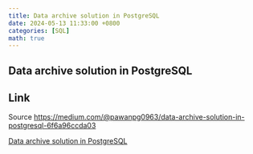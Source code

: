 ```yaml
---
title: Data archive solution in PostgreSQL
date: 2024-05-13 11:33:00 +0800
categories: [SQL]
math: true
---
```

## Data archive solution in PostgreSQL

## Link

Source https://medium.com/@pawanpg0963/data-archive-solution-in-postgresql-6f6a96ccda03

[Data archive solution in PostgreSQL](https://vyqyty.github.io/assets/img/uploads/data-archive-solution-in-postgresql.pdf)


